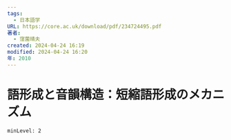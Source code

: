 ```yaml
---
tags:
  - 日本語学
URL: https://core.ac.uk/download/pdf/234724495.pdf
著者:
  - 窪薗晴夫
created: 2024-04-24 16:19
modified: 2024-04-24 16:20
年: 2010
---
```


# 語形成と音韻構造：短縮語形成のメカニズム

```table-of-contents
minLevel: 2
```
